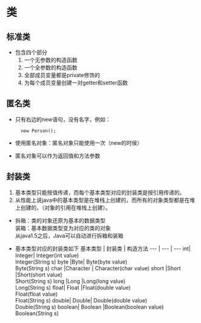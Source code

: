 # 类
## 标准类
- 包含四个部分
  1. 一个无参数的构造函数
  2. 一个全参数的构造函数 
  3. 全部成员变量都是private修饰的
  4. 为每个成员变量创建一对getter和setter函数

## 匿名类
- 只有右边的new语句，没有名字，例如：
  ```
    new Person();
  ```
- 使用匿名对象：匿名对象只能使用一次（new的时侯）

- 匿名对象可以作为返回值和方法参数

## 封装类
  1. 基本类型只能按值传递，而每个基本类型对应的封装类是按引用传递的。
  2. 从性能上说java中的基本类型是在堆栈上创建的，而所有的对象类型都是在堆上创建的，（对象的引用在堆栈上创建）。


- 拆箱：类的对象还原为基本的数据类型<br>
  装箱：基本数据类型变为对应的类的对象<br>
  从java1.5之后，Java可以自动进行拆箱和装箱

- 基本类型对应的封装类如下
  基本类型 | 封装类 | 构造方法
  --- | --- | ---
   int|	Integer|	Integer(int value)<br>Integer(String s)
   byte	|Byte|	Byte(byte value)<br>	Byte(String s)
  char	|Character	|           Character(char value)
  short	|Short	|Short(short value)<br>	Short(String s)
  long	|Long	|Long(long value)<br>	Long(String s)
  float|	Float	|Float(double value)<br>	Float(float value)<br>	Float(String s)
  double|	Double|	Double(double value)<br>	Double(String s)
  boolean|	Boolean	|Boolean(boolean value)	<br>Boolean(String s)

  